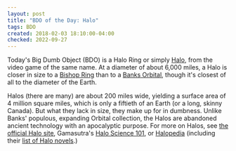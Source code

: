 ```yaml
---
layout: post
title: "BDO of the Day: Halo"
tags: BDO
created: 2018-02-03 18:10:00-04:00
checked: 2022-09-27
---
```

Today's Big Dumb Object (BDO) is a Halo Ring or simply [Halo](https://en.wikipedia.org/wiki/Halo_Array), from the video game of the same name.  At a diameter of about 6,000 miles, a Halo is closer in size to a [Bishop Ring](/blog/2018/01/31/bishop-ring) than to a [Banks Orbital](/blog/2018/02/02/banks-orbital), though it's closest of all to the diameter of the Earth.

Halos (there are many) are about 200 miles wide, yielding a surface area of 4 million square miles, which is only a fiftieth of an Earth (or a long, skinny Canada).  But what they lack in size, they make up for in dumbness.  Unlike Banks' populous, expanding Orbital collection, the Halos are abandoned ancient technology with an apocalyptic purpose.  For more on Halos, see [the official Halo site](https://www.halowaypoint.com/), Gamasutra's [Halo Science 101](https://www.gamasutra.com/view/feature/129889/halo_science_101.php?page=2), or [Halopedia](https://www.halopedia.org) (including their [list of Halo novels](https://www.halopedia.org/Halo_novels).)



